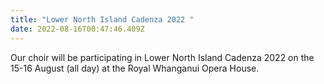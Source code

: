```yaml
---
title: "Lower North Island Cadenza 2022 "
date: 2022-08-16T00:47:46.409Z
---
```

Our choir will be participating in Lower North Island Cadenza 2022 on the 15-16 August (all day) at the Royal Whanganui Opera House.